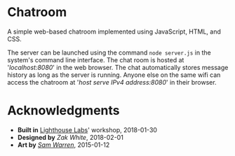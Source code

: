 # Chatroom
A simple web-based chatroom implemented using JavaScript, HTML, and CSS.

The server can be launched using the command `node server.js` in the system's command line interface. The chat room is hosted at '_localhost:8080_' in the web browser. The chat automatically stores message history as long as the server is running. Anyone else on the same wifi can access the chatroom at '_host serve IPv4 address:8080_' in their browser.

# Acknowledgments
* __Built in__ [Lighthouse Labs](https://github.com/lighthouse-labs)' workshop, 2018-01-30
* __Designed by__ _Zak White_, 2018-02-01
* __Art by__ _[Sam Warren](http://samwarrenphotography.com)_, 2015-01-12


